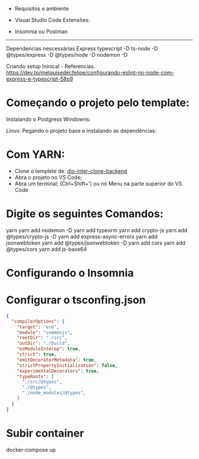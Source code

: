 - Requisitos e ambiente 

- Visual Studio Code
  Extensões:
- Insomnia ou Postman
---
Dependencias nescessárias
Express
typescript -D
ts-node -D 
@types/express -D
@types/node -D
nodemon -D

Criando setup Ininical - Referencias.
https://dev.to/melquisedecfelipe/configurando-eslint-no-node-com-express-e-typescript-58p9

# Começando o projeto pelo template:
Instalando o Postgress
Windowns:

Linux:
Pegando o projeto base e instalando as dependências:
# Com YARN:
- Clone o templete de: [dio-inter-clone-backend](https://github.com/pablohdev/dio-inter-clone-backend/tree/template)
- Abra o projeto no VS Code;
- Abra um terminal; (Ctrl+Shift+') ou no Menu na parte superior do VS Code

# Digite os seguintes Comandos:
yarn
yarn add nodemon -D
yarn add typeorm
yarn add crypto-js
yarn add @types/crypto-js -D
yarn add express-async-errors
yarn add jsonwebtoken
yarn add @types/jsonwebtoken -D
yarn add cors
yarn add @types/cors
yarn add js-base64
# Configurando o Insomnia

# Configurar o tsconfing.json
```json
{
  "compilerOptions": {
    "target": "es6",
    "module": "commonjs",
    "rootDir": "./src",
    "outDir": "./build",
    "esModuleInterop": true,
    "strict": true,
    "emitDecoratorMetadata": true,
    "strictPropertyInitialization": false,
    "experimentalDecorators": true,
    "typeRoots": [
      "./src/@types",
      "./@types",
      "./node_modules/@types",
    ]
  }
}
```
# Subir container

docker-compose up